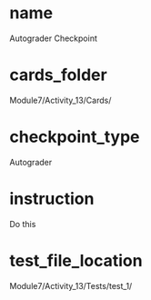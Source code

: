 # name
Autograder Checkpoint

# cards_folder
Module7/Activity_13/Cards/

# checkpoint_type
Autograder

# instruction
Do this     

# test_file_location
Module7/Activity_13/Tests/test_1/